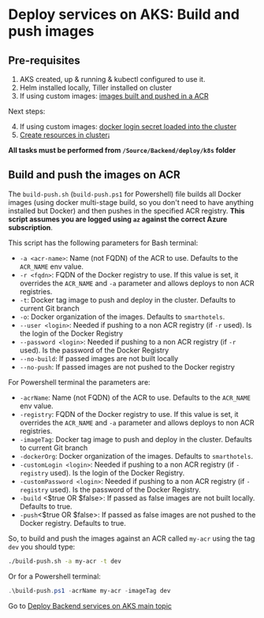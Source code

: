 # Deploy services on AKS: Build and push images

## Pre-requisites

1. AKS created, up & running & kubectl configured to use it.
2. Helm installed locally, Tiller installed on cluster
3. If using custom images: [images built and pushed in a ACR](./build-and-push.md)

Next steps:

4. If using custom images: [docker login secret loaded into the cluster](./deploy-secret.md)
5. [Create resources in cluster](./create-resources.md)¡

**All tasks must be performed from `/Source/Backend/deploy/k8s` folder**

## Build and push the images on ACR

The `build-push.sh` (`build-push.ps1` for Powershell) file builds all Docker images (using docker multi-stage build, so you don't need to have anything installed but Docker) and then pushes in the specified ACR registry. **This script assumes you are logged using `az` against the correct Azure subscription**.

This script has the following parameters for Bash terminal:

* `-a <acr-name>`: Name (not FQDN) of the ACR to use. Defaults to the `ACR_NAME` env value.
* `-r <fqdn>`: FQDN of the Docker registry to use. If this value is set, it overrides the `ACR_NAME` and `-a` parameter and allows deploys to non ACR registries.
* `-t`: Docker tag image to push and deploy in the cluster. Defaults to current Git branch
* `-o`: Docker organization of the images. Defaults to `smarthotels`.
* `--user <login>`: Needed if pushing to a non ACR registry (if `-r` used). Is the login of the Docker Registry
* `--password <login>`: Needed if pushing to a non ACR registry (if `-r` used). Is the password of the Docker Registry
* `--no-build`: If passed images are not built locally
* `--no-push`: If passed images are not pushed to the Docker registry

For Powershell terminal the parameters are:

* `-acrName`: Name (not FQDN) of the ACR to use. Defaults to the `ACR_NAME` env value.
* `-registry`: FQDN of the Docker registry to use. If this value is set, it overrides the `ACR_NAME` and `-a` parameter and allows deploys to non ACR registries.
* `-imageTag`: Docker tag image to push and deploy in the cluster. Defaults to current Git branch
* `-dockerOrg`: Docker organization of the images. Defaults to `smarthotels`.
* `-customLogin <login>`: Needed if pushing to a non ACR registry (if `-registry` used). Is the login of the Docker Registry.
* `-customPassword <login>`: Needed if pushing to a non ACR registry (if `-registry` used). Is the password of the Docker Registry.
* `-build` <$true OR $false>: If passed as false images are not built locally. Defaults to true.
* `-push`<$true OR $false>: If passed as false images are not pushed to the Docker registry. Defaults to true.

So, to build and push the images against an ACR called `my-acr` using the tag `dev` you should type:

```bash
./build-push.sh -a my-acr -t dev
```
Or for a Powershell terminal:
```powershell
.\build-push.ps1 -acrName my-acr -imageTag dev
```


Go to [Deploy Backend services on AKS main topic](../02-deploy-apis.md)
